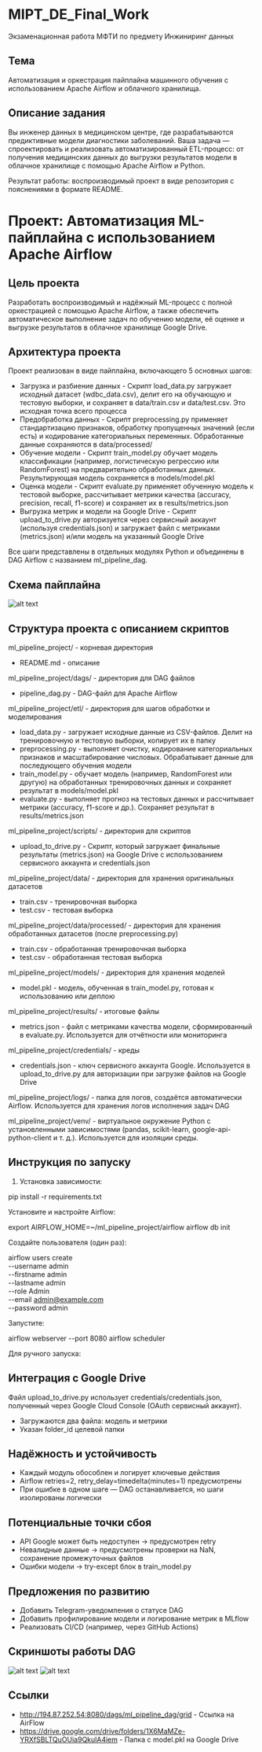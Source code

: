 # MIPT_DE_Final_Work
Экзаменационная работа МФТИ по предмету Инжиниринг данных

## Тема
Автоматизация и оркестрация пайплайна машинного обучения с использованием Apache Airflow и облачного хранилища.

## Описание задания
Вы инженер данных в медицинском центре, где разрабатываются предиктивные модели диагностики заболеваний. Ваша задача — спроектировать и реализовать автоматизированный ETL-процесс: от получения медицинских данных до выгрузки результатов модели в облачное хранилище с помощью Apache Airflow и Python. 

Результат работы: воспроизводимый проект в виде репозитория с пояснениями в формате README.


# Проект: Автоматизация ML-пайплайна с использованием Apache Airflow

## Цель проекта
Разработать воспроизводимый и надёжный ML-процесс с полной оркестрацией с помощью Apache Airflow, а также обеспечить автоматическое выполнение задач по обучению модели, её оценке и выгрузке результатов в облачное хранилище Google Drive.

## Архитектура проекта
Проект реализован в виде пайплайна, включающего 5 основных шагов:
- Загрузка и разбиение данных - Скрипт load_data.py загружает исходный датасет (wdbc_data.csv), делит его на обучающую и тестовую выборки, и сохраняет в data/train.csv и data/test.csv. Это исходная точка всего процесса
- Предобработка данных - Скрипт preprocessing.py применяет стандартизацию признаков, обработку пропущенных значений (если есть) и кодирование категориальных переменных. Обработанные данные сохраняются в data/processed/
- Обучение модели - Скрипт train_model.py обучает модель классификации (например, логистическую регрессию или RandomForest) на предварительно обработанных данных. Результирующая модель сохраняется в models/model.pkl
- Оценка модели - Скрипт evaluate.py применяет обученную модель к тестовой выборке, рассчитывает метрики качества (accuracy, precision, recall, f1-score) и сохраняет их в results/metrics.json
- Выгрузка метрик и модели на Google Drive - Скрипт upload_to_drive.py авторизуется через сервисный аккаунт (используя credentials.json) и загружает файл с метриками (metrics.json) и/или модель на указанный Google Drive

Все шаги представлены в отдельных модулях Python и объединены в DAG Airflow с названием ml_pipeline_dag.

## Схема пайплайна
![alt text](https://github.com/Maksakov-AA/MIPT_DE_Final_Work/blob/main/images/pipeline_scheme.png?raw=true)

## Структура проекта с описанием скриптов
ml_pipeline_project/ - корневая директория
- README.md - описание

ml_pipeline_project/dags/ - директория для DAG файлов
- pipeline_dag.py - DAG-файл для Apache Airflow

ml_pipeline_project/etl/ - директория для шагов обработки и моделирования
- load_data.py - загружает исходные данные из CSV-файлов. Делит на тренировочную и тестовую выборки, копирует их в папку
- preprocessing.py - выполняет очистку, кодирование категориальных признаков и масштабирование числовых. Обрабатывает данные для последующего обучения модели
- train_model.py - обучает модель (например, RandomForest или другую) на обработанных тренировочных данных и сохраняет результат в models/model.pkl
- evaluate.py - выполняет прогноз на тестовых данных и рассчитывает метрики (accuracy, f1-score и др.). Сохраняет результат в results/metrics.json

ml_pipeline_project/scripts/ - директория для скриптов
- upload_to_drive.py - Скрипт, который загружает финальные результаты (metrics.json) на Google Drive с использованием сервисного аккаунта и credentials.json

ml_pipeline_project/data/ - директория для хранения оригинальных датасетов
- train.csv - тренировочная выборка
- test.csv - тестовая выборка

ml_pipeline_project/data/processed/ - директория для хранения обработанных датасетов (после preprocessing.py)
- train.csv - обработанная тренировочная выборка
- test.csv - обработанная тестовая выборка

ml_pipeline_project/models/ - директория для хранения моделей
- model.pkl - модель, обученная в train_model.py, готовая к использованию или деплою

ml_pipeline_project/results/ - итоговые файлы
- metrics.json - файл с метриками качества модели, сформированный в evaluate.py. Используется для отчётности или мониторинга

ml_pipeline_project/credentials/ - креды
- credentials.json - ключ сервисного аккаунта Google. Используется в upload_to_drive.py для авторизации при загрузке файлов на Google Drive

ml_pipeline_project/logs/ - папка для логов, создаётся автоматически Airflow. Используется для хранения логов исполнения задач DAG

ml_pipeline_project/venv/ - виртуальное окружение Python с установленными зависимостями (pandas, scikit-learn, google-api-python-client и т. д.). Используется для изоляции среды.

## Инструкция по запуску
1. Установка  зависимости:

pip install -r requirements.txt

Установите и настройте Airflow:

export AIRFLOW_HOME=~/ml_pipeline_project/airflow
airflow db init

Создайте пользователя (один раз):

airflow users create \
    --username admin \
    --firstname admin \
    --lastname admin \
    --role Admin \
    --email admin@example.com \
    --password admin

Запустите:

airflow webserver --port 8080
airflow scheduler

Для ручного запуска:

## Интеграция с Google Drive
Файл upload_to_drive.py использует credentials/credentials.json, полученный через Google Cloud Console (OAuth сервисный аккаунт).
- Загружаются два файла: модель и метрики
- Указан folder_id целевой папки

## Надёжность и устойчивость
- Каждый модуль обособлен и логирует ключевые действия
- Airflow retries=2, retry_delay=timedelta(minutes=1) предусмотрены
- При ошибке в одном шаге — DAG останавливается, но шаги изолированы логически

## Потенциальные точки сбоя
- API Google может быть недоступен → предусмотрен retry
- Невалидные данные → предусмотрены проверки на NaN, сохранение промежуточных файлов
- Ошибки модели → try-except блок в train_model.py

## Предложения по развитию
- Добавить Telegram-уведомления о статусе DAG
- Добавить профилирование модели и логирование метрик в MLflow
- Реализовать CI/CD (например, через GitHub Actions)

## Скриншоты работы DAG
![alt text](https://github.com/Maksakov-AA/MIPT_DE_Final_Work/blob/main/images/AirFlow_DAG.png?raw=true)
![alt text](https://github.com/Maksakov-AA/MIPT_DE_Final_Work/blob/main/images/AirFlow_DAG_2.png?raw=true)

## Ссылки
- http://194.87.252.54:8080/dags/ml_pipeline_dag/grid - Ссылка на AirFlow
- https://drive.google.com/drive/folders/1X6MaMZe-YRXfSBLTQuOUia9QkulA4iem - Папка с model.pkl на Google Drive
